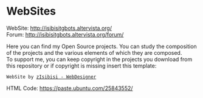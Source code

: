 # WebSites
WebSite: http://isibisitgbots.altervista.org/<br>
Forum: http://isibisitgbots.altervista.org/forum/

Here you can find my Open Source projects. You can study the composition of the projects and the various elements of which they are composed.<br>
To support me, you can keep copyright in the projects you download from this repository or if copyright is missing insert this template:

<pre><code><div id="copyrightauthor">WebSite by <a href="https://github.com/IsibisiDev" target="_blank" rel="noopener">zIsibisi - WebDesigner</a></div></code></pre>
HTML Code: https://paste.ubuntu.com/25843552/
